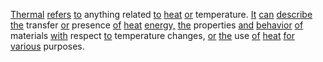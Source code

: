[Thermal](./thermal.md) [refers](./refers.md) [to](./to.md) anything related [to](./to.md) [heat](./heat.md) [or](./or.md) temperature. [It](./it.md) [can](./can.md) [describe](./describe.md) [the](./the.md) transfer [or](./or.md) presence [of](./of.md) [heat](./heat.md) [energy,](./energy.md) [the](./the.md) properties [and](./and.md) [behavior](./behavior.md) [of](./of.md) materials [with](./with.md) respect [to](./to.md) temperature changes, [or](./or.md) [the](./the.md) use [of](./of.md) [heat](./heat.md) [for](./for.md) [various](./various.md) purposes.